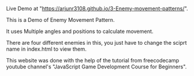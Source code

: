 Live Demo at "https://arjunr3108.github.io/3-Enemy-movement-patterns/".

This is a Demo of Enemy Movement Pattern.

It uses Multiple angles and positions to calculate movement.

There are four different enemies in this, you just have to change the sciprt name in index.html to view them.

This website was done with the help of the tutorial from freecodecamp youtube channel's "JavaScript Game Development Course for Beginners".
